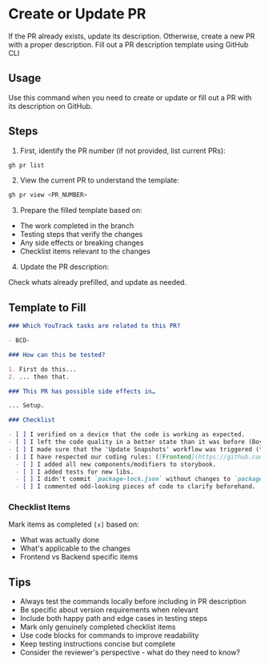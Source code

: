 # Create or Update PR 

If the PR already exists, update its description. Otherwise, create a new PR with a proper description.
Fill out a PR description template using GitHub CLI

## Usage

Use this command when you need to create or  update or fill out a PR with its description on GitHub.

## Steps

1. First, identify the PR number (if not provided, list current PRs):

```bash
gh pr list
```

2. View the current PR to understand the template:

```bash
gh pr view <PR_NUMBER>
```

3. Prepare the filled template based on:

- The work completed in the branch
- Testing steps that verify the changes
- Any side effects or breaking changes
- Checklist items relevant to the changes

4. Update the PR description:

Check whats already prefilled, and update as needed.

## Template to Fill

```markdown
### Which YouTrack tasks are related to this PR?

- BCD-

### How can this be tested?

1. First do this...
2. ... then that.

### This PR has possible side effects in…

... Setup.

### Checklist

- [ ] I verified on a device that the code is working as expected.
- [ ] I left the code quality in a better state than it was before (Boy Scout Rule).
- [ ] I made sure that the 'Update Snapshots' workflow was triggered (tag PR with 'needs review' label), if I made changes to components, or styles.
- [ ] I have respected our coding rules: ([Frontend](https://github.com/dealercenter-digital/bc-web-client-poc/blob/master/frontend/README.md) & [Backend](https://github.com/dealercenter-digital/bc-web-client-poc/blob/master/backend/README.md))
  - [ ] I added all new components/modifiers to storybook.
  - [ ] I added tests for new libs.
  - [ ] I didn't commit `package-lock.json` without changes to `package.json`.
  - [ ] I commented odd-looking pieces of code to clarify beforehand.
```

### Checklist Items

Mark items as completed `[x]` based on:

- What was actually done
- What's applicable to the changes
- Frontend vs Backend specific items

## Tips

- Always test the commands locally before including in PR description
- Be specific about version requirements when relevant
- Include both happy path and edge cases in testing steps
- Mark only genuinely completed checklist items
- Use code blocks for commands to improve readability
- Keep testing instructions concise but complete
- Consider the reviewer's perspective - what do they need to know?

